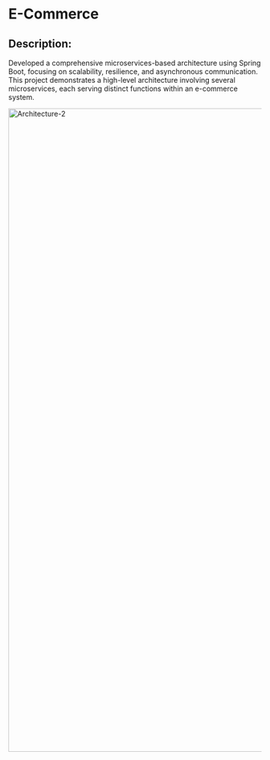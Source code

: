 <!DOCTYPE html>

<head>
</head>

<body>
    <h1>E-Commerce</h1>
  <h2>Description:</h2>
  <p>Developed a comprehensive microservices-based architecture using Spring Boot, focusing on scalability, resilience, and asynchronous communication. This 
     project demonstrates a high-level architecture involving several microservices, each serving distinct functions within an e-commerce system.</p>
<img width="1280" alt="Architecture-2" src="https://github.com/user-attachments/assets/1730dee4-611e-458d-81a7-19e8fc852f87">
</body>

</html>
